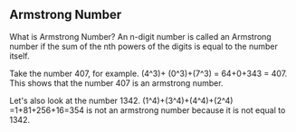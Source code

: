 ## Armstrong Number

What is Armstrong Number?
An n-digit number is called an Armstrong number if the sum of the nth powers of the digits is equal to the number itself.

Take the number 407, for example. (4^3)+ (0^3)+(7^3) = 64+0+343 = 407. This shows that the number 407 is an armstrong number.

Let's also look at the number 1342. (1^4)+(3^4)+(4^4)+(2^4) =1+81+256+16=354 is not an armstrong number because it is not equal to 1342.